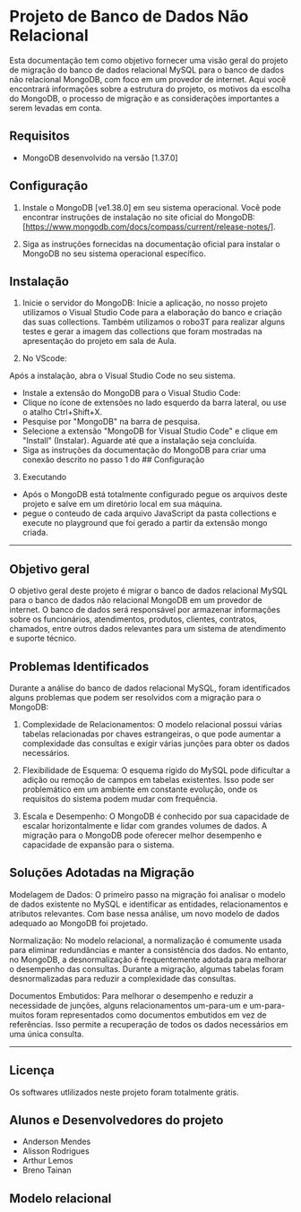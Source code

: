 # Projeto de Banco de Dados Não Relacional

Esta documentação tem como objetivo fornecer uma visão geral do projeto de migração do banco de dados relacional MySQL para o banco de dados não relacional MongoDB, com foco em um provedor de internet. Aqui você encontrará informações sobre a estrutura do projeto, os motivos da escolha do MongoDB, o processo de migração e as considerações importantes a serem levadas em conta.

## Requisitos

- MongoDB desenvolvido na versão [1.37.0]

## Configuração

1. Instale o MongoDB [ve1.38.0] em seu sistema operacional. 
Você pode encontrar instruções de instalação no site oficial do MongoDB: [https://www.mongodb.com/docs/compass/current/release-notes/].

2. Siga as instruções fornecidas na documentação oficial para instalar o MongoDB no seu sistema operacional específico.

## Instalação

1. Inicie o servidor do MongoDB:
Inicie a aplicação, no nosso projeto utilizamos o Visual Studio Code para a elaboração do banco e criação das suas collections.
Também utilizamos o robo3T para realizar alguns testes e gerar a imagem das collections que foram mostradas na apresentação do projeto em sala de Aula.

2. No VScode:

Após a instalação, abra o Visual Studio Code no seu sistema.
- Instale a extensão do MongoDB para o Visual Studio Code:
- Clique no ícone de extensões no lado esquerdo da barra lateral, ou use o atalho Ctrl+Shift+X. 
- Pesquise por "MongoDB" na barra de pesquisa.
- Selecione a extensão "MongoDB for Visual Studio Code" e clique em "Install" (Instalar). Aguarde até que a instalação seja concluída.
- Siga as instruções da documentação do MongoDB para criar uma conexão descrito no passo 1 do ## Configuração

3. Executando
- Após o MongoDB está totalmente configurado pegue os arquivos deste projeto e salve em um diretório local em sua máquina.
- pegue o conteudo de cada arquivo JavaScript da pasta collections e execute no playground que foi gerado a partir da extensão mongo criada.

-----

## Objetivo geral

O objetivo geral deste projeto é migrar o banco de dados relacional MySQL para o banco de dados não relacional MongoDB em um provedor de internet. O banco de dados será responsável por armazenar informações sobre os funcionários, atendimentos, produtos, clientes, contratos, chamados, entre outros dados relevantes para um sistema de atendimento e suporte técnico.

## Problemas Identificados
Durante a análise do banco de dados relacional MySQL, foram identificados alguns problemas que podem ser resolvidos com a migração para o MongoDB:

1. Complexidade de Relacionamentos: O modelo relacional possui várias tabelas relacionadas por chaves estrangeiras, o que pode aumentar a complexidade das consultas e exigir várias junções para obter os dados necessários.

2. Flexibilidade de Esquema: O esquema rígido do MySQL pode dificultar a adição ou remoção de campos em tabelas existentes. Isso pode ser problemático em um ambiente em constante evolução, onde os requisitos do sistema podem mudar com frequência.

3. Escala e Desempenho: O MongoDB é conhecido por sua capacidade de escalar horizontalmente e lidar com grandes volumes de dados. A migração para o MongoDB pode oferecer melhor desempenho e capacidade de expansão para o sistema.

## Soluções Adotadas na Migração

Modelagem de Dados: O primeiro passo na migração foi analisar o modelo de dados existente no MySQL e identificar as entidades, relacionamentos e atributos relevantes. Com base nessa análise, um novo modelo de dados adequado ao MongoDB foi projetado.

Normalização: No modelo relacional, a normalização é comumente usada para eliminar redundâncias e manter a consistência dos dados. No entanto, no MongoDB, a desnormalização é frequentemente adotada para melhorar o desempenho das consultas. Durante a migração, algumas tabelas foram desnormalizadas para reduzir a complexidade das consultas.

Documentos Embutidos: Para melhorar o desempenho e reduzir a necessidade de junções, alguns relacionamentos um-para-um e um-para-muitos foram representados como documentos embutidos em vez de referências. Isso permite a recuperação de todos os dados necessários em uma única consulta.


-----

## Licença

Os softwares utlilizados neste projeto foram totalmente grátis. 

## Alunos e Desenvolvedores do projeto

- Anderson Mendes
- Alisson Rodrigues
- Arthur Lemos
- Breno Tainan




## Modelo relacional

